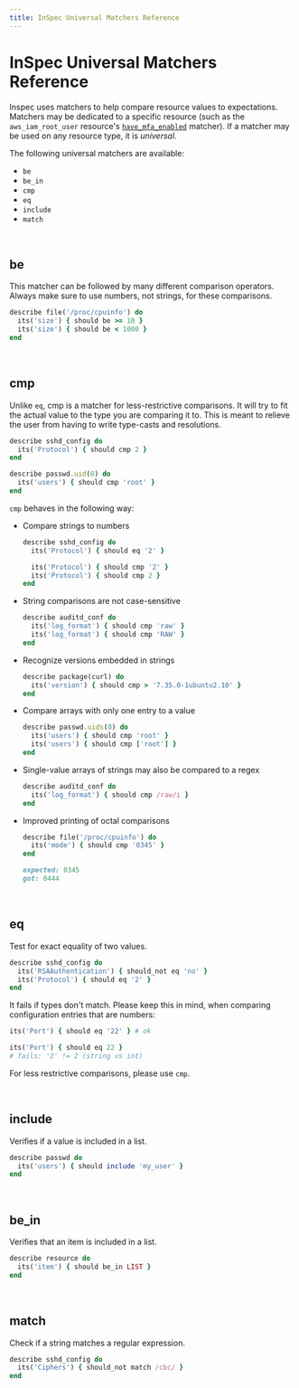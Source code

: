 ```yaml
---
title: InSpec Universal Matchers Reference
---
```


# InSpec Universal Matchers Reference

Inspec uses matchers to help compare resource values to expectations.  Matchers may be dedicated to a specific resource (such as the `aws_iam_root_user` resource's [`have_mfa_enabled`](https://www.inspec.io/docs/reference/resources/aws_iam_root_user/#have_mfa_enabled) matcher).  If a matcher may be used on any resource type, it is _universal_.

The following universal matchers are available:

* `be`
* `be_in`
* `cmp`
* `eq`
* `include`
* `match`

<br>

## be

This matcher can be followed by many different comparison operators.
Always make sure to use numbers, not strings, for these comparisons.

```ruby
describe file('/proc/cpuinfo') do
  its('size') { should be >= 10 }
  its('size') { should be < 1000 }
end
```

<br>

## cmp

Unlike `eq`, cmp is a matcher for less-restrictive comparisons. It will
try to fit the actual value to the type you are comparing it to. This is
meant to relieve the user from having to write type-casts and
resolutions.

```ruby
describe sshd_config do
  its('Protocol') { should cmp 2 }
end

describe passwd.uid(0) do
  its('users') { should cmp 'root' }
end
```

`cmp` behaves in the following way:

* Compare strings to numbers

    ```ruby
    describe sshd_config do
      its('Protocol') { should eq '2' }

      its('Protocol') { should cmp '2' }
      its('Protocol') { should cmp 2 }
    end
    ```

* String comparisons are not case-sensitive

    ```ruby
    describe auditd_conf do
      its('log_format') { should cmp 'raw' }
      its('log_format') { should cmp 'RAW' }
    end
    ```
* Recognize versions embedded in strings

    ```ruby
    describe package(curl) do
      its('version') { should cmp > '7.35.0-1ubuntu2.10' }
    end
    ```

* Compare arrays with only one entry to a value

    ```ruby
    describe passwd.uids(0) do
      its('users') { should cmp 'root' }
      its('users') { should cmp ['root'] }
    end
    ```

* Single-value arrays of strings may also be compared to a regex

    ```ruby
    describe auditd_conf do
      its('log_format') { should cmp /raw/i }
    end
    ```

* Improved printing of octal comparisons

    ```ruby
    describe file('/proc/cpuinfo') do
      its('mode') { should cmp '0345' }
    end

    expected: 0345
    got: 0444
    ```
<br>

## eq

Test for exact equality of two values.

```ruby
describe sshd_config do
  its('RSAAuthentication') { should_not eq 'no' }
  its('Protocol') { should eq '2' }
end
```

It fails if types don't match. Please keep this in mind, when comparing
configuration entries that are numbers:

```ruby
its('Port') { should eq '22' } # ok

its('Port') { should eq 22 }
# fails: '2' != 2 (string vs int)
```

For less restrictive comparisons, please use `cmp`.

<br>

## include

Verifies if a value is included in a list.

```ruby
describe passwd do
  its('users') { should include 'my_user' }
end
```

<br>

## be_in

Verifies that an item is included in a list.

```ruby
describe resource do
  its('item') { should be_in LIST }
end
```

<br>

## match

Check if a string matches a regular expression.

```ruby
describe sshd_config do
  its('Ciphers') { should_not match /cbc/ }
end
```
